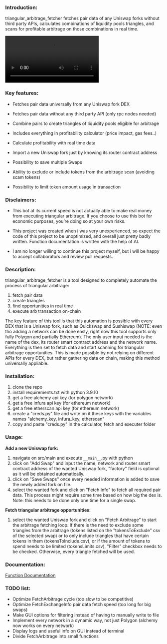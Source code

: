 ### Introduction:
triangular_arbitrage_fetcher fetches pair data of any Uniswap forks without
third party APIs, calculates combinations of liquidity pools triangles, and scans
for profitable arbitrage on those combinations in real time.

![Alt text](showcase_video.mp4)

### Key features:
- Fetches pair data universally from any Uniswap fork DEX

- Fetches pair data without any third party API (only rpc nodes needed)

- Combine pairs to create triangles of liquidity pools eligible for arbitrage

- Includes everything in profitability calculator (price impact, gas fees..)

- Calculate profitability with real time data

- Import a new Uniswap fork just by knowing its router contract address

- Possibility to save multiple Swaps

- Ability to exclude or include tokens from the arbitrage scan (avoiding scam tokens)

- Possibility to limit token amount usage in transaction
### Disclaimers:
- This bot at its current speed is not actually able to make real money from executing triangular arbitrage. If you choose to use this bot for economic purposes, you’re doing so at your own risks.

- This project was created when i was very unexperienced, so expect the code of this project to be unoptimized, and overall just pretty badly written. Function documentation is written with the help of AI.

- I am no longer willing to continue this project myself, but i will be happy to accept collaborators and review pull requests.
### Description:
triangular_arbitrage_fetcher is a tool designed to completely automate the process
of triangular arbitrage:
1. fetch pair data
2. create triangles
3. find opportunities in real time
4. execute arb transaction on-chain

The key feature of this tool is that this automation is possible
with every DEX that is a Uniswap fork, such as Quickswap
and Sushiswap (NOTE: even tho adding a network can be done easly, right now this tool supports only fully Polygon and partially Ethereum). The only user input needed is the name of the
dex, its router smart contract address and the network name. Everything is then
set to fetch data and start scanning for triangular arbitrage
opportunities.
This is made possible by not relying on different APIs for
every DEX, but rather gathering data on chain, making this method universally appliable.

### Installation:

1. clone the repo
2. install requirements.txt with python 3.9.10
2. get a free alchemy api key (for polygon network)
3. get a free infura api key (for ethereum network)
4. get a free etherscan api key (for ethereum network)
5. create a "creds.py" file and write on it these keys with the variables names "alchemy_key, infura_key, etherscan"
6. copy and paste "creds.py" in the calculator, fetch and executer folder

### Usage:
**Add a new Uniswap fork:**
1. navigate on src/main and execute `__main__`.py with python
2. click on "Add Swap" and input the name, network and router
smart contract address of the wanted Uniswap fork, "factory" field is
optional as it will be obtained automatically.
3. click on "Save Swaps" once every needed information is added to save the newly added fork on file.
4. select the wanted fork and click on "Fetch Info" to fetch all required pair data. This
process might require some time based on how big the dex is. 
Note: this needs to be done only one time for a single swap.

**Fetch triangular arbitrage opportunities:**
1. select the wanted Uniswap fork and click on "Fetch Arbitrage" to start the arbitrage fetching loop. 
If there is the need to exclude some triangles from the arbitrage
   (tokens listed on the "tokensToExclude" csv of the selected
swap) or to only include triangles that have certain tokens
in them (tokensToInclude.csv), or if the amount of tokens to
spend needs to be limited (tokensLimits.csv), "Filter" checkbox needs to be checked.
Otherwise, every triangle fetched will be used.

### Documentation:

[Function Documentation](docs/docs.md)

### TODO list:

- Optimize FetchArbitrage cycle (too slow to be competitive)
- Optimize FetchExchangeInfo pair data fetch speed (too long for big swaps)
- Make GUI options for filtering instead of having to manually write to file
- Implement every network in a dynamic way, not just Polygon (alchemy now works on every network)
- Display logs and useful info on GUI instead of terminal
- Divide FetchArbitrage into small functions